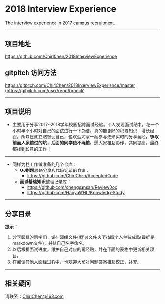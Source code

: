 # 2018 Interview Experience
The interview experience in 2017 campus recruitment.

---
## 项目地址
https://github.com/ChirlChen/2018InterviewExperience

## gitpitch 访问方法
https://gitpitch.com/ChirlChen/2018InterviewExperience/master (https://gitpitch.com/user/repo/branch)

---
## 项目说明
- 主要用于分享2017~2018学年校园招聘面试经验。个人发现面试结束，花一个小时半个小时对自己的面试进行一下总结，真的能更好的积累知识，增长经验。所以在此立贴督促自己，也欢迎大家一起参与进来实时的分享面经，**争取前面人家趟过的坑，后面的同学绝不再趟**。愿大家相互协作，共同提高，最终都找到如意的工作！

---
- 同样为找工作做准备的几个仓库：
    - **OJ刷题**思路分享和代码记录的仓库：
        - https://github.com/ChirlChen/AcceptedCode
    - **面试基础知识**整理记录库：
        - https://github.com/chengsansan/ReviewDoc
        - https://github.com/HaoyaWHL/KnowledgeStudy
---
## 分享目录
 **提示：** 

1. 分享面经的同学们，请在面经文件(IEFs)文件夹下按照个人单独成贴(最好是markdown文件)，并以自己名字命名。 
2. 以后根据面试进度，维护自己对应的面经贴，并在下面的表格中更新相关项目。
3. 在阅读其他人面经过程中，也欢迎大家对问题答案相互校正，补充。

---
## 相关疑问
 请联系：ChirlChen@163.com
